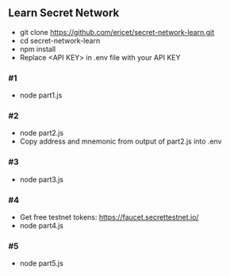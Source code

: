 ## Learn Secret Network
* git clone https://github.com/ericet/secret-network-learn.git
* cd secret-network-learn
* npm install
* Replace \<API KEY\> in .env file with your API KEY
### #1  
* node part1.js
### #2
* node part2.js
* Copy address and mnemonic from output of part2.js into .env
### #3
* node part3.js
### #4
* Get free testnet tokens: https://faucet.secrettestnet.io/
* node part4.js
### #5
* node part5.js
